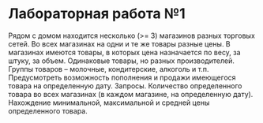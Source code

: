 # Лабораторная работа №1

Рядом с домом находится несколько (>= 3) магазинов разных торговых сетей. Во всех магазинах на одни и те же товары разные цены. В магазинах имеются товары, в которых цена назначается по весу, за штуку, за объем. Одинаковые товары, но разных производителей. Группы товаров – молочные, кондитерские, алкоголь и т.п.
Предусмотреть возможность пополнения и продажи имеющегося товара на определенную дату.
Запросы.
Количество определенного товара во всех магазинах (в каждом магазине, на определенную дату).
Нахождение минимальной, максимальной и средней цены определенного товара.
